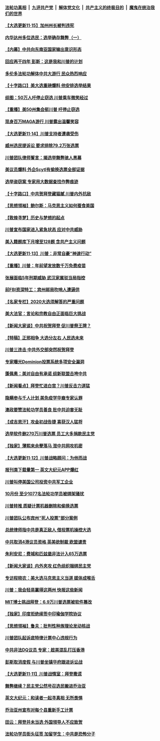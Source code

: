 ####  [法轮功真相](../../../../basic/blob/master/README.md?t=11152302) &nbsp;|&nbsp; [九评共产党](../../../../9ping.md/blob/master/README.md?t=11152302) &nbsp;|&nbsp; [解体党文化](../../../../jtdwh.md/blob/master/README.md?t=11152302)  &nbsp;|&nbsp; [共产主义的终极目的](../../../../gczydzjmd.md/blob/master/README.md?t=11152302) &nbsp;|&nbsp; [魔鬼在统治我们的世界](../../../../mgztzwmdsj.md/blob/master/README.md?t=11152302) 

#### [【大选更新11·15】加州州长被判违宪](../pages/nf4514/n12550675.md?t=11152302) 

#### [内华达州多位选民：选举确存舞弊（一）](../pages/nf4514/n12550715.md?t=11152302) 

#### [【内幕】中共向东南亚国家输出意识形态](../pages/nf4514/n12542962.md?t=11152302) 

#### [回应再干四年 彭斯：这是我和川普的计划](../pages/nf4514/n12550298.md?t=11152302) 

#### [多伦多法轮功解体中共大游行 民众热烈响应](../pages/nf4514/n12550123.md?t=11152302) 

#### [【十字路口】美大选重磅爆料 他安排选举结果](../pages/nf4514/n12550057.md?t=11152302) 

#### [组图：50万人吁停止窃选 川普乘车微笑经过](../pages/nf4514/n12549853.md?t=11152302) 

#### [【重播】美50州集会挺川普 吁停止窃选](../pages/nf4514/n12547437.md?t=11152302) 

#### [现身百万MAGA游行 川普露出温馨笑容](../pages/nf4514/n12549595.md?t=11152302) 

#### [【大选更新11·14】川普支持者遭袭受伤](../pages/nf4514/n12549021.md?t=11152302) 

#### [威州选民提诉讼 要求排除79.2万张选票](../pages/nf4514/n12549284.md?t=11152302) 

#### [川普团队律师誓言：揭选举舞弊骇人黑幕](../pages/nf4514/n12549205.md?t=11152302) 

#### [美议员爆料 外企Scytl有偷换选票全部证据](../pages/nf4514/n12548711.md?t=11152302) 

#### [选举盗窃案 专家用大数据查找作弊痕迹](../pages/nf4514/n12548123.md?t=11152302) 

#### [【十字路口】中共贺拜登藏猫腻 川普内外抗敌](../pages/nf4514/n12548521.md?t=11152302) 

#### [【思想领袖】鲍尔斯：马克思主义如何蚕食美国](../pages/nf4514/n12508780.md?t=11152302) 

#### [【敦煌寻梦】历史与梦想的起点](../pages/nf4514/n12516171.md?t=11152302) 

#### [川普宣布国家进入紧急状态 应对中共威胁](../pages/nf4514/n12548081.md?t=11152302) 

#### [美入籍题库下月增至128题 含共产主义问题](../pages/nf4514/n12548055.md?t=11152302) 

#### [【大选更新11·13】川普：非常自豪“神速行动”](../pages/nf4514/n12546734.md?t=11152302) 

#### [【重播】川普：年前望发放数千万免费疫苗](../pages/nf4514/n12547776.md?t=11152302) 

#### [张展面临5年刑期威胁 武汉家属驳当局指控](../pages/nf4514/n12547638.md?t=11152302) 

#### [前FBI资深特工：宾州邮局吹哨人遭逼供](../pages/nf4514/n12547747.md?t=11152302) 

#### [【名家专栏】2020大选须解答的严重问题](../pages/nf4514/n12547165.md?t=11152302) 

#### [美大法官：言论和宗教自由正面临巨大挑战](../pages/nf4514/n12547656.md?t=11152302) 

#### [【新闻大家谈】中共祝贺拜登 促川普祭王牌？](../pages/nf4514/n12546954.md?t=11152302) 

#### [【特稿】正邪相争 大选分左右 人民选未来](../pages/nf4514/n12545208.md?t=11152302) 

#### [川普三连击 中共外交部突然祝贺拜登](../pages/nf4514/n12546974.md?t=11152302) 

#### [专家曝光Dominion投票系统多项安全漏洞](../pages/nf4514/n12546576.md?t=11152302) 

#### [蓬佩奥：美对自由有承诺 组新联盟击垮中共](../pages/nf4514/n12544846.md?t=11152302) 

#### [【新闻看点】拜登忙进白宫？川普反击力道猛](../pages/nf4514/n12545338.md?t=11152302) 

#### [隐瞒参与千人计划 美免疫学华裔专家认罪](../pages/nf4514/n12545730.md?t=11152302) 

#### [澳政要赞法轮功学员善良 批中共迫害无耻](../pages/nf4514/n12545735.md?t=11152302) 

#### [【成吉思汗】攻金初战告捷 喜获汉人猛将](../pages/nf4514/n12508972.md?t=11152302) 

#### [选举软件删270万川普选票 员工大多捐款民主党](../pages/nf4514/n12545353.md?t=11152302) 

#### [【独家】薄熙来余孽落马 泄中共网攻机密](../pages/nf4514/n12542739.md?t=11152302) 

#### [【大选更新11·12】川普战略顾问：为他而战](../pages/nf4514/n12543905.md?t=11152302) 

#### [报刊类下载量第一 英文大纪元APP爆红](../pages/nf4514/n12545280.md?t=11152302) 

#### [川普叫停美国公司投资中共军工企业](../pages/nf4514/n12545171.md?t=11152302) 

#### [10月份 至少1077名法轮功学员被绑架骚扰](../pages/nf4514/n12544139.md?t=11152302) 

#### [川普转推 质疑计票机器删除和偷换选票](../pages/nf4514/n12545032.md?t=11152302) 

#### [川普团队公布宾州“死人投票”部分案例](../pages/nf4514/n12544909.md?t=11152302) 

#### [总统律师指中共是真正敌人 借投票机操控大选](../pages/nf4514/n12544999.md?t=11152302) 

#### [中共取消4港议员资格 英美欲制裁 欧盟谴责](../pages/nf4514/n12544377.md?t=11152302) 

#### [朱利安尼：费城和匹兹堡非法计入65万选票](../pages/nf4514/n12544699.md?t=11152302) 

#### [【新闻大家谈】内外夹攻 红色组织捆绑民主党](../pages/nf4514/n12544577.md?t=11152302) 

#### [专访程晓农：美大选马克思主义当道 媒体成喉舌](../pages/nf4514/n12542497.md?t=11152302) 

#### [川普：我会轻易赢得这两州 快报这些新闻](../pages/nf4514/n12543870.md?t=11152302) 

#### [MIT博士挑战拜登：6.9万川普选票被软件篡改](../pages/nf4514/n12542753.md?t=11152302) 

#### [【独家】印度拒绝续签中印瑜伽学院协议](../pages/nf4514/n12537827.md?t=11152302) 

#### [【思想领袖】鲁夫：批判性种族理论发动核战](../pages/nf4514/n12487056.md?t=11152302) 

#### [川普团队起诉底特律计票中心违规行为](../pages/nf4514/n12542717.md?t=11152302) 

#### [中共非法DQ议员 专家：趁美混乱打压香港](../pages/nf4514/n12542563.md?t=11152302) 

#### [彭斯取消度假 与川普坐镇华府跟进诉讼战](../pages/nf4514/n12542087.md?t=11152302) 

#### [【大选更新11·11】川普战情室：拜登撒谎](../pages/nf4514/n12541288.md?t=11152302) 

#### [舞弊继续？民主党公然号召选民搬进乔治亚](../pages/nf4514/n12542258.md?t=11152302) 

#### [英文大纪元：和读者一起寻真相 无所畏惧](../pages/nf4514/n12542027.md?t=11152302) 

#### [乔治亚州宣布对每个县重新手工计票](../pages/nf4514/n12542111.md?t=11152302) 

#### [田云：拜登并未当选 外国领导人不应致贺](../pages/nf4514/n12540466.md?t=11152302) 

#### [法轮功学员街头征签 加留学生：中共是恐怖分子](../pages/nf4514/n12540795.md?t=11152302) 

